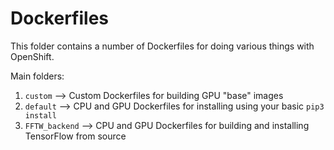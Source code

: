 # Dockerfiles

This folder contains a number of Dockerfiles for doing various things with OpenShift.

Main folders:

1. `custom` --> Custom Dockerfiles for building GPU "base" images
2. `default` --> CPU and GPU Dockerfiles for installing using your basic `pip3 install`
3. `FFTW_backend` --> CPU and GPU Dockerfiles for building and installing TensorFlow from source
